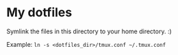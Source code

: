 # My dotfiles

Symlink the files in this directory to your home directory. :)

Example:
`ln -s <dotfiles_dir>/tmux.conf ~/.tmux.conf`
